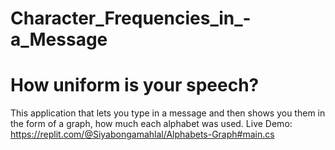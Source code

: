 # Character_Frequencies_in_-a_Message
# How uniform is your speech?
This application that lets you type in a message and then shows you them in the form of a graph, how much each alphabet was used.
Live Demo: https://replit.com/@Siyabongamahlal/Alphabets-Graph#main.cs
